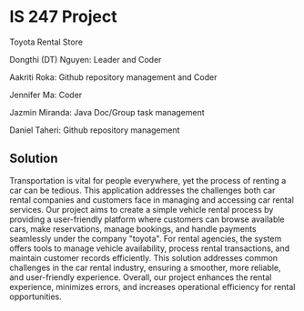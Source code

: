 # IS 247 Project

Toyota Rental Store

Dongthi (DT) Nguyen: Leader and Coder

Aakriti Roka: Github repository management and Coder

Jennifer Ma: Coder

Jazmin Miranda: Java Doc/Group task management

Daniel Taheri: Github repository management

## Solution
Transportation is vital for people everywhere, yet the process of renting a car can be tedious. This application addresses the challenges both car rental companies and customers face in managing and accessing car rental services. Our project aims to create a simple vehicle rental process by providing a user-friendly platform where customers can browse available cars, make reservations, manage bookings, and handle payments seamlessly under the company "toyota". For rental agencies, the system offers tools to manage vehicle availability, process rental transactions, and maintain customer records efficiently. This solution addresses common challenges in the car rental industry, ensuring a smoother, more reliable, and user-friendly experience. Overall, our project enhances the rental experience, minimizes errors, and increases operational efficiency for rental opportunities.
